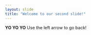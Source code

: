 ```yaml
---
layout: slide
title: "Welcome to our second slide!"
---
```

**YO YO YO**
Use the left arrow to go back!
